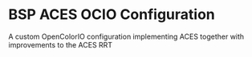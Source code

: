 # BSP ACES OCIO Configuration
 A custom OpenColorIO configuration implementing ACES together with improvements to the ACES RRT
